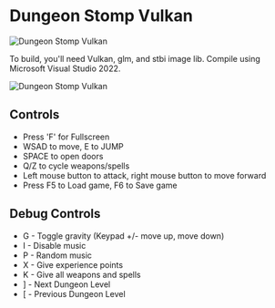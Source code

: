 # Dungeon Stomp Vulkan

![Dungeon Stomp Vulkan](../main/Textures/screenshot13.jpg)

To build, you'll need Vulkan, glm, and stbi image lib.  Compile using Microsoft Visual Studio 2022. 

![Dungeon Stomp Vulkan](../main/Textures/screenshot12.jpg)

## Controls

* Press 'F' for Fullscreen
* WSAD to move, E to JUMP
* SPACE to open doors
* Q/Z to cycle weapons/spells
* Left mouse button to attack, right mouse button to move forward
* Press F5 to Load game, F6 to Save game

## Debug Controls

* G - Toggle gravity (Keypad +/- move up, move down)
* I - Disable music
* P - Random music
* X - Give experience points
* K - Give all weapons and spells
* ] - Next Dungeon Level
* [ - Previous Dungeon Level


